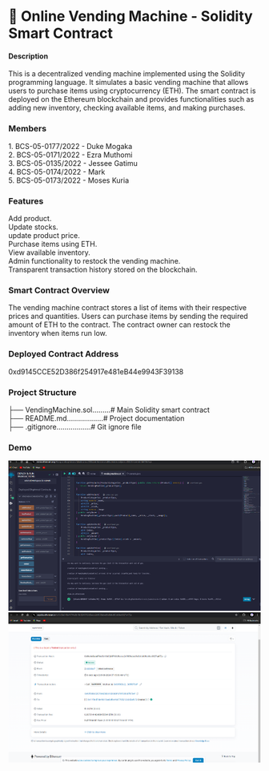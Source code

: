 <h1>🥤 Online Vending Machine - Solidity Smart Contract</h1>
<h4>Description</h4>
This is a decentralized vending machine implemented using the Solidity programming language. 
It simulates a basic vending machine that allows users to purchase items using cryptocurrency (ETH).
The smart contract is deployed on the Ethereum blockchain and provides functionalities such as adding new inventory, checking available items, and making purchases.
<h3>Members</h3>
1. BCS-05-0177/2022 - Duke Mogaka<br>
2. BCS-05-0171/2022 - Ezra Muthomi<br>
3. BCS-05-0135/2022 - Jessee Gatimu<br>
4. BCS-05-0174/2022 - Mark<br>
5. BCS-05-0173/2022 - Moses Kuria<br>



<h3>Features</h3>
Add product.<br>
Update stocks.<br>
update product price.<br>
Purchase items using ETH.<br>
View available inventory.<br>
Admin functionality to restock the vending machine.<br>
Transparent transaction history stored on the blockchain.<br>
<h3>Smart Contract Overview</h3>
The vending machine contract stores a list of items with their respective prices and quantities. 
Users can purchase items by sending the required amount of ETH to the contract. The 
contract owner can restock the inventory when items run low.<br>

<h3>Deployed Contract Address</h3>
0xd9145CCE52D386f254917e481eB44e9943F39138
<h3>Project Structure</h3>

├── VendingMachine.sol.........# Main Solidity smart contract<br>
├── README.md..................# Project documentation<br>
├── .gitignore.................# Git ignore file<br>


<h3>Demo</h3>
<img src="Block chain2.PNG?raw=true" width="800" height="300"><br>


<img src="Block chain.PNG?raw=true" width="800" height="300">




